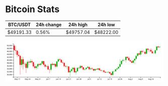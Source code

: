# Bitcoin Stats

BTC/USDT|24h change|24h high|24h low|
|---|---|---|---|
|$49191.33|0.56%|$49757.04|$48222.00|

<img src="./chart.svg">
